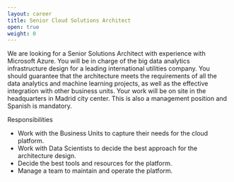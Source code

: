 ```yaml
---
layout: career
title: Senior Cloud Solutions Architect
open: true
weight: 0
---
```


We are looking for a Senior Solutions Architect with experience with Microsoft Azure. You will be in charge of the big data analytics infrastructure design for a leading international utilities company. You should guarantee that the architecture meets the requirements of all the data analytics and machine learning projects, as well as the effective integration with other business units. Your work will be on site in the headquarters in Madrid city center. This is also a management position and Spanish is mandatory.

Responsibilities
* Work with the Business Units to capture their needs for the cloud platform.
* Work with Data Scientists to decide the best approach for the architecture design.
* Decide the best tools and resources for the platform.
* Manage a team to maintain and operate the platform.

